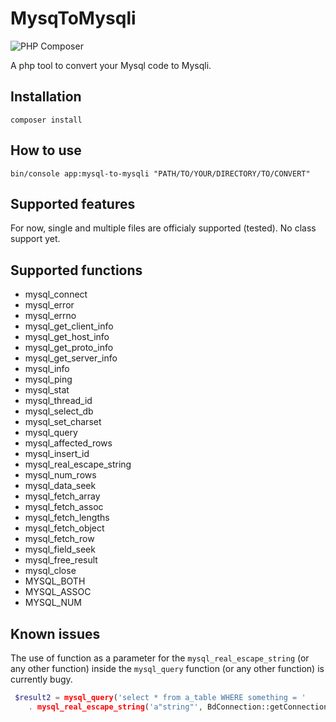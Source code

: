 # MysqToMysqli

![PHP Composer](https://github.com/jpgiroux/MysqlToMysqli/workflows/PHP%20Composer/badge.svg)

A php tool to convert your Mysql code to Mysqli.

## Installation

`composer install`

## How to use

`bin/console app:mysql-to-mysqli "PATH/TO/YOUR/DIRECTORY/TO/CONVERT"`

## Supported features

For now, single and multiple files are officialy supported (tested). No class support yet.


## Supported functions

* mysql_connect
* mysql_error
* mysql_errno
* mysql_get_client_info
* mysql_get_host_info
* mysql_get_proto_info
* mysql_get_server_info
* mysql_info
* mysql_ping
* mysql_stat
* mysql_thread_id
* mysql_select_db
* mysql_set_charset
* mysql_query
* mysql_affected_rows
* mysql_insert_id
* mysql_real_escape_string
* mysql_num_rows
* mysql_data_seek
* mysql_fetch_array
* mysql_fetch_assoc
* mysql_fetch_lengths
* mysql_fetch_object
* mysql_fetch_row
* mysql_field_seek
* mysql_free_result
* mysql_close
* MYSQL_BOTH
* MYSQL_ASSOC
* MYSQL_NUM

## Known issues

The use of function as a parameter for the `mysql_real_escape_string` (or any other function) inside the `mysql_query` function (or any other function) is currently bugy.

```php
 $result2 = mysql_query('select * from a_table WHERE something = '
    . mysql_real_escape_string('a"string"', BdConnection::getConnection()) . ' ORDER by id',  BdConnection::getConnection());

```